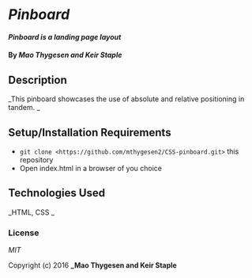 # _Pinboard_

#### _Pinboard is a landing page layout_

#### By _**Mao Thygesen and Keir Staple**_

## Description

_This pinboard showcases the use of absolute and relative positioning in tandem. _

## Setup/Installation Requirements

* `git clone <https://github.com/mthygesen2/CSS-pinboard.git>` this repository
* Open index.html in a browser of you choice


## Technologies Used

_HTML, CSS _

### License

*MIT*

Copyright (c) 2016 **_Mao Thygesen and Keir Staple**
